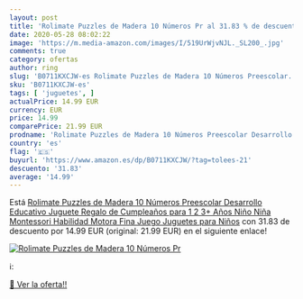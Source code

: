 ```yaml
---
layout: post
title: 'Rolimate Puzzles de Madera 10 Números Pr al 31.83 % de descuento'
date: 2020-05-28 08:02:22
image: 'https://m.media-amazon.com/images/I/519UrWjvNJL._SL200_.jpg'
comments: true
category: ofertas
author: ring
slug: 'B0711KXCJW-es Rolimate Puzzles de Madera 10 Números Preescolar...'
sku: 'B0711KXCJW-es'
tags: [ 'juguetes', ]
actualPrice: 14.99 EUR
currency: EUR
price: 14.99
comparePrice: 21.99 EUR
prodname: 'Rolimate Puzzles de Madera 10 Números Preescolar Desarrollo Educativo Juguete  Regalo de Cumpleaños para 1 2 3+ Años Niño Niña  Montessori Habilidad Motora Fina Juego Juguetes para Niños'
country: 'es'
flag: '🇪🇸'
buyurl: 'https://www.amazon.es/dp/B0711KXCJW/?tag=tolees-21'
descuento: '31.83'
average: '14.99'
---
```


Está [Rolimate Puzzles de Madera 10 Números Preescolar Desarrollo Educativo Juguete  Regalo de Cumpleaños para 1 2 3+ Años Niño Niña  Montessori Habilidad Motora Fina Juego Juguetes para Niños](https://www.amazon.es/dp/B0711KXCJW/?tag=tolees-21) con 31.83 de descuento por 14.99 EUR (original: 21.99 EUR) en el siguiente enlace!

[![Rolimate Puzzles de Madera 10 Números Pr](https://m.media-amazon.com/images/I/519UrWjvNJL._SL200_.jpg)](https://www.amazon.es/dp/B0711KXCJW/?tag=tolees-21)

ℹ️:


[🛒 Ver la oferta!!](https://www.amazon.es/dp/B0711KXCJW/?tag=tolees-21)
